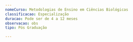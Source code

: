 ```yaml
---
nomeCurso: Metodologias de Ensino em Ciências Biológicas
classificacao: Especialização
duracao: Pode ser de 4 a 12 meses
observacao: obs
tipo: Pós Graduação

---
```


